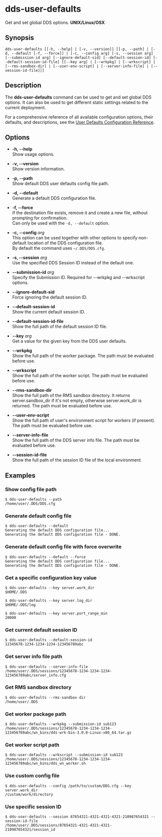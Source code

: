 # dds-user-defaults

Get and set global DDS options. **UNIX/Linux/OSX**

## Synopsis

```shell
dds-user-defaults [[-h, --help] | [-v, --version]] [[-p, --path] | [-d, --default [-f, --force]] | [-c, --config arg] [-s, --session arg] [--submission-id arg] [--ignore-default-sid] [--default-session-id] [--default-session-id-file] [[--key arg] | [--wrkpkg] | [--wrkscript] | [--rms-sandbox-dir] | [--user-env-script] | [--server-info-file] | [--session-id-file]]]
```

## Description

The **dds-user-defaults** command can be used to get and set global DDS options. It can also be used to get different static settings related to the current deployment.

For a comprehensive reference of all available configuration options, their defaults, and descriptions, see the [User Defaults Configuration Reference](../docs/user-defaults-configuration.md).

## Options

* **-h, --help**  
Show usage options.

* **-v, --version**  
Show version information.

* **-p, --path**  
Show default DDS user defaults config file path.

* **-d, --default**  
Generate a default DDS configuration file.

* **-f, --force**  
If the destination file exists, remove it and create a new file, without prompting for confirmation.  
Can only be used with the `-d, --default` option.

* **-c, --config** *arg*  
This option can be used together with other options to specify non-default location of the DDS configuration file.  
By default the command uses `~/.DDS/DDS.cfg`.

* **-s, --session** *arg*  
Use the specified DDS Session ID instead of the default one.

* **--submission-id** *arg*  
Specify the Submission ID. Required for --wrkpkg and --wrkscript options.

* **--ignore-default-sid**  
Force ignoring the default session ID.

* **--default-session-id**  
Show the current default session ID.

* **--default-session-id-file**  
Show the full path of the default session ID file.

* **--key** *arg*  
Get a value for the given key from the DDS user defaults.

* **--wrkpkg**  
Show the full path of the worker package. The path must be evaluated before use.

* **--wrkscript**  
Show the full path of the worker script. The path must be evaluated before use.

* **--rms-sandbox-dir**  
Show the full path of the RMS sandbox directory. It returns server.sandbox_dir if it's not empty, otherwise server.work_dir is returned. The path must be evaluated before use.

* **--user-env-script**  
Show the full path of user's environment script for workers (if present). The path must be evaluated before use.

* **--server-info-file**  
Show the full path of the DDS server info file. The path must be evaluated before use.

* **--session-id-file**  
Show the full path of the session ID file of the local environment.

## Examples

### Show config file path

```console
$ dds-user-defaults --path
/home/user/.DDS/DDS.cfg
```

### Generate default config file

```console
$ dds-user-defaults --default
Generating the default DDS configuration file...
Generating the default DDS configuration file - DONE.
```

### Generate default config file with force overwrite

```console
$ dds-user-defaults --default --force
Generating the default DDS configuration file...
Generating the default DDS configuration file - DONE.
```

### Get a specific configuration key value

```console
$ dds-user-defaults --key server.work_dir
$HOME/.DDS

$ dds-user-defaults --key server.log_dir
$HOME/.DDS/log

$ dds-user-defaults --key server.port_range_min
20000
```

### Get current default session ID

```console
$ dds-user-defaults --default-session-id
12345678-1234-1234-1234-123456789abc
```

### Get server info file path

```console
$ dds-user-defaults --server-info-file
/home/user/.DDS/sessions/12345678-1234-1234-1234-123456789abc/server_info.cfg
```

### Get RMS sandbox directory

```console
$ dds-user-defaults --rms-sandbox-dir
/home/user/.DDS
```

### Get worker package path

```console
$ dds-user-defaults --wrkpkg --submission-id sub123
/home/user/.DDS/sessions/12345678-1234-1234-1234-123456789abc/wn_bins/dds-wrk-bin-3.0.0-Linux-x86_64.tar.gz
```

### Get worker script path

```console
$ dds-user-defaults --wrkscript --submission-id sub123
/home/user/.DDS/sessions/12345678-1234-1234-1234-123456789abc/wn_bins/dds_wn_worker.sh
```

### Use custom config file

```console
$ dds-user-defaults --config /path/to/custom/DDS.cfg --key server.work_dir
/custom/work/directory
```

### Use specific session ID

```console
$ dds-user-defaults --session 87654321-4321-4321-4321-210987654321 --session-id-file
/home/user/.DDS/sessions/87654321-4321-4321-4321-210987654321/session_id
```
